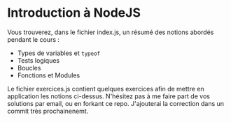 # Introduction à NodeJS
Vous trouverez, dans le fichier index.js, un résumé des notions abordés pendant le cours :
- Types de variables et `typeof`
- Tests logiques
- Boucles
- Fonctions et Modules

Le fichier exercices.js contient quelques exercices afin de mettre en application les notions ci-dessus.
N'hésitez pas à me faire part de vos solutions par email, ou en forkant ce repo.
J'ajouterai la correction dans un commit très prochainenemt.
